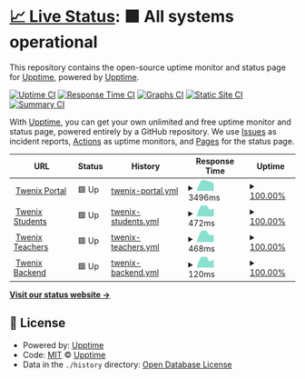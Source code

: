 # [📈 Live Status](https://upptime.github.io/upptime): <!--live status--> **🟩 All systems operational**

This repository contains the open-source uptime monitor and status page for [Upptime](https://upptime.js.org), powered by [Upptime](https://github.com/upptime/upptime).

[![Uptime CI](https://github.com/TwenixPlatform/twenix-status/workflows/Uptime%20CI/badge.svg)](https://github.com/TwenixPlatform/twenix-status/actions?query=workflow%3A%22Uptime+CI%22)
[![Response Time CI](https://github.com/TwenixPlatform/twenix-status/workflows/Response%20Time%20CI/badge.svg)](https://github.com/TwenixPlatform/twenix-status/actions?query=workflow%3A%22Response+Time+CI%22)
[![Graphs CI](https://github.com/TwenixPlatform/twenix-status/workflows/Graphs%20CI/badge.svg)](https://github.com/TwenixPlatform/twenix-status/actions?query=workflow%3A%22Graphs+CI%22)
[![Static Site CI](https://github.com/TwenixPlatform/twenix-status/workflows/Static%20Site%20CI/badge.svg)](https://github.com/TwenixPlatform/twenix-status/actions?query=workflow%3A%22Static+Site+CI%22)
[![Summary CI](https://github.com/TwenixPlatform/twenix-status/workflows/Summary%20CI/badge.svg)](https://github.com/TwenixPlatform/twenix-status/actions?query=workflow%3A%22Summary+CI%22)

With [Upptime](https://upptime.js.org), you can get your own unlimited and free uptime monitor and status page, powered entirely by a GitHub repository. We use [Issues](https://github.com/upptime/upptime/issues) as incident reports, [Actions](https://github.com/TwenixPlatform/twenix-status/actions) as uptime monitors, and [Pages](https://upptime.github.io/upptime) for the status page.

<!--start: status pages-->
<!-- This summary is generated by Upptime (https://github.com/upptime/upptime) -->
<!-- Do not edit this manually, your changes will be overwritten -->
<!-- prettier-ignore -->
| URL | Status | History | Response Time | Uptime |
| --- | ------ | ------- | ------------- | ------ |
| <img alt="" src="https://icons.duckduckgo.com/ip3/www.twenix.com.ico" height="13"> [Twenix Portal](https://www.twenix.com) | 🟩 Up | [twenix-portal.yml](https://github.com/TwenixPlatform/twenix-status/commits/HEAD/history/twenix-portal.yml) | <details><summary><img alt="Response time graph" src="./graphs/twenix-portal/response-time-week.png" height="20"> 3496ms</summary><br><a href="https://status.twenix.com/history/twenix-portal"><img alt="Response time 2094" src="https://img.shields.io/endpoint?url=https%3A%2F%2Fraw.githubusercontent.com%2FTwenixPlatform%2Ftwenix-status%2FHEAD%2Fapi%2Ftwenix-portal%2Fresponse-time.json"></a><br><a href="https://status.twenix.com/history/twenix-portal"><img alt="24-hour response time 2520" src="https://img.shields.io/endpoint?url=https%3A%2F%2Fraw.githubusercontent.com%2FTwenixPlatform%2Ftwenix-status%2FHEAD%2Fapi%2Ftwenix-portal%2Fresponse-time-day.json"></a><br><a href="https://status.twenix.com/history/twenix-portal"><img alt="7-day response time 3496" src="https://img.shields.io/endpoint?url=https%3A%2F%2Fraw.githubusercontent.com%2FTwenixPlatform%2Ftwenix-status%2FHEAD%2Fapi%2Ftwenix-portal%2Fresponse-time-week.json"></a><br><a href="https://status.twenix.com/history/twenix-portal"><img alt="30-day response time 3389" src="https://img.shields.io/endpoint?url=https%3A%2F%2Fraw.githubusercontent.com%2FTwenixPlatform%2Ftwenix-status%2FHEAD%2Fapi%2Ftwenix-portal%2Fresponse-time-month.json"></a><br><a href="https://status.twenix.com/history/twenix-portal"><img alt="1-year response time 2201" src="https://img.shields.io/endpoint?url=https%3A%2F%2Fraw.githubusercontent.com%2FTwenixPlatform%2Ftwenix-status%2FHEAD%2Fapi%2Ftwenix-portal%2Fresponse-time-year.json"></a></details> | <details><summary><a href="https://status.twenix.com/history/twenix-portal">100.00%</a></summary><a href="https://status.twenix.com/history/twenix-portal"><img alt="All-time uptime 99.24%" src="https://img.shields.io/endpoint?url=https%3A%2F%2Fraw.githubusercontent.com%2FTwenixPlatform%2Ftwenix-status%2FHEAD%2Fapi%2Ftwenix-portal%2Fuptime.json"></a><br><a href="https://status.twenix.com/history/twenix-portal"><img alt="24-hour uptime 100.00%" src="https://img.shields.io/endpoint?url=https%3A%2F%2Fraw.githubusercontent.com%2FTwenixPlatform%2Ftwenix-status%2FHEAD%2Fapi%2Ftwenix-portal%2Fuptime-day.json"></a><br><a href="https://status.twenix.com/history/twenix-portal"><img alt="7-day uptime 100.00%" src="https://img.shields.io/endpoint?url=https%3A%2F%2Fraw.githubusercontent.com%2FTwenixPlatform%2Ftwenix-status%2FHEAD%2Fapi%2Ftwenix-portal%2Fuptime-week.json"></a><br><a href="https://status.twenix.com/history/twenix-portal"><img alt="30-day uptime 100.00%" src="https://img.shields.io/endpoint?url=https%3A%2F%2Fraw.githubusercontent.com%2FTwenixPlatform%2Ftwenix-status%2FHEAD%2Fapi%2Ftwenix-portal%2Fuptime-month.json"></a><br><a href="https://status.twenix.com/history/twenix-portal"><img alt="1-year uptime 99.58%" src="https://img.shields.io/endpoint?url=https%3A%2F%2Fraw.githubusercontent.com%2FTwenixPlatform%2Ftwenix-status%2FHEAD%2Fapi%2Ftwenix-portal%2Fuptime-year.json"></a></details>
| <img alt="" src="https://icons.duckduckgo.com/ip3/platform.twenix.com.ico" height="13"> [Twenix Students](https://platform.twenix.com/auth/login) | 🟩 Up | [twenix-students.yml](https://github.com/TwenixPlatform/twenix-status/commits/HEAD/history/twenix-students.yml) | <details><summary><img alt="Response time graph" src="./graphs/twenix-students/response-time-week.png" height="20"> 472ms</summary><br><a href="https://status.twenix.com/history/twenix-students"><img alt="Response time 550" src="https://img.shields.io/endpoint?url=https%3A%2F%2Fraw.githubusercontent.com%2FTwenixPlatform%2Ftwenix-status%2FHEAD%2Fapi%2Ftwenix-students%2Fresponse-time.json"></a><br><a href="https://status.twenix.com/history/twenix-students"><img alt="24-hour response time 419" src="https://img.shields.io/endpoint?url=https%3A%2F%2Fraw.githubusercontent.com%2FTwenixPlatform%2Ftwenix-status%2FHEAD%2Fapi%2Ftwenix-students%2Fresponse-time-day.json"></a><br><a href="https://status.twenix.com/history/twenix-students"><img alt="7-day response time 472" src="https://img.shields.io/endpoint?url=https%3A%2F%2Fraw.githubusercontent.com%2FTwenixPlatform%2Ftwenix-status%2FHEAD%2Fapi%2Ftwenix-students%2Fresponse-time-week.json"></a><br><a href="https://status.twenix.com/history/twenix-students"><img alt="30-day response time 482" src="https://img.shields.io/endpoint?url=https%3A%2F%2Fraw.githubusercontent.com%2FTwenixPlatform%2Ftwenix-status%2FHEAD%2Fapi%2Ftwenix-students%2Fresponse-time-month.json"></a><br><a href="https://status.twenix.com/history/twenix-students"><img alt="1-year response time 522" src="https://img.shields.io/endpoint?url=https%3A%2F%2Fraw.githubusercontent.com%2FTwenixPlatform%2Ftwenix-status%2FHEAD%2Fapi%2Ftwenix-students%2Fresponse-time-year.json"></a></details> | <details><summary><a href="https://status.twenix.com/history/twenix-students">100.00%</a></summary><a href="https://status.twenix.com/history/twenix-students"><img alt="All-time uptime 100.00%" src="https://img.shields.io/endpoint?url=https%3A%2F%2Fraw.githubusercontent.com%2FTwenixPlatform%2Ftwenix-status%2FHEAD%2Fapi%2Ftwenix-students%2Fuptime.json"></a><br><a href="https://status.twenix.com/history/twenix-students"><img alt="24-hour uptime 100.00%" src="https://img.shields.io/endpoint?url=https%3A%2F%2Fraw.githubusercontent.com%2FTwenixPlatform%2Ftwenix-status%2FHEAD%2Fapi%2Ftwenix-students%2Fuptime-day.json"></a><br><a href="https://status.twenix.com/history/twenix-students"><img alt="7-day uptime 100.00%" src="https://img.shields.io/endpoint?url=https%3A%2F%2Fraw.githubusercontent.com%2FTwenixPlatform%2Ftwenix-status%2FHEAD%2Fapi%2Ftwenix-students%2Fuptime-week.json"></a><br><a href="https://status.twenix.com/history/twenix-students"><img alt="30-day uptime 100.00%" src="https://img.shields.io/endpoint?url=https%3A%2F%2Fraw.githubusercontent.com%2FTwenixPlatform%2Ftwenix-status%2FHEAD%2Fapi%2Ftwenix-students%2Fuptime-month.json"></a><br><a href="https://status.twenix.com/history/twenix-students"><img alt="1-year uptime 100.00%" src="https://img.shields.io/endpoint?url=https%3A%2F%2Fraw.githubusercontent.com%2FTwenixPlatform%2Ftwenix-status%2FHEAD%2Fapi%2Ftwenix-students%2Fuptime-year.json"></a></details>
| <img alt="" src="https://icons.duckduckgo.com/ip3/teacher.twenix.com.ico" height="13"> [Twenix Teachers](https://teacher.twenix.com/auth/login) | 🟩 Up | [twenix-teachers.yml](https://github.com/TwenixPlatform/twenix-status/commits/HEAD/history/twenix-teachers.yml) | <details><summary><img alt="Response time graph" src="./graphs/twenix-teachers/response-time-week.png" height="20"> 468ms</summary><br><a href="https://status.twenix.com/history/twenix-teachers"><img alt="Response time 512" src="https://img.shields.io/endpoint?url=https%3A%2F%2Fraw.githubusercontent.com%2FTwenixPlatform%2Ftwenix-status%2FHEAD%2Fapi%2Ftwenix-teachers%2Fresponse-time.json"></a><br><a href="https://status.twenix.com/history/twenix-teachers"><img alt="24-hour response time 413" src="https://img.shields.io/endpoint?url=https%3A%2F%2Fraw.githubusercontent.com%2FTwenixPlatform%2Ftwenix-status%2FHEAD%2Fapi%2Ftwenix-teachers%2Fresponse-time-day.json"></a><br><a href="https://status.twenix.com/history/twenix-teachers"><img alt="7-day response time 468" src="https://img.shields.io/endpoint?url=https%3A%2F%2Fraw.githubusercontent.com%2FTwenixPlatform%2Ftwenix-status%2FHEAD%2Fapi%2Ftwenix-teachers%2Fresponse-time-week.json"></a><br><a href="https://status.twenix.com/history/twenix-teachers"><img alt="30-day response time 481" src="https://img.shields.io/endpoint?url=https%3A%2F%2Fraw.githubusercontent.com%2FTwenixPlatform%2Ftwenix-status%2FHEAD%2Fapi%2Ftwenix-teachers%2Fresponse-time-month.json"></a><br><a href="https://status.twenix.com/history/twenix-teachers"><img alt="1-year response time 502" src="https://img.shields.io/endpoint?url=https%3A%2F%2Fraw.githubusercontent.com%2FTwenixPlatform%2Ftwenix-status%2FHEAD%2Fapi%2Ftwenix-teachers%2Fresponse-time-year.json"></a></details> | <details><summary><a href="https://status.twenix.com/history/twenix-teachers">100.00%</a></summary><a href="https://status.twenix.com/history/twenix-teachers"><img alt="All-time uptime 100.00%" src="https://img.shields.io/endpoint?url=https%3A%2F%2Fraw.githubusercontent.com%2FTwenixPlatform%2Ftwenix-status%2FHEAD%2Fapi%2Ftwenix-teachers%2Fuptime.json"></a><br><a href="https://status.twenix.com/history/twenix-teachers"><img alt="24-hour uptime 100.00%" src="https://img.shields.io/endpoint?url=https%3A%2F%2Fraw.githubusercontent.com%2FTwenixPlatform%2Ftwenix-status%2FHEAD%2Fapi%2Ftwenix-teachers%2Fuptime-day.json"></a><br><a href="https://status.twenix.com/history/twenix-teachers"><img alt="7-day uptime 100.00%" src="https://img.shields.io/endpoint?url=https%3A%2F%2Fraw.githubusercontent.com%2FTwenixPlatform%2Ftwenix-status%2FHEAD%2Fapi%2Ftwenix-teachers%2Fuptime-week.json"></a><br><a href="https://status.twenix.com/history/twenix-teachers"><img alt="30-day uptime 100.00%" src="https://img.shields.io/endpoint?url=https%3A%2F%2Fraw.githubusercontent.com%2FTwenixPlatform%2Ftwenix-status%2FHEAD%2Fapi%2Ftwenix-teachers%2Fuptime-month.json"></a><br><a href="https://status.twenix.com/history/twenix-teachers"><img alt="1-year uptime 100.00%" src="https://img.shields.io/endpoint?url=https%3A%2F%2Fraw.githubusercontent.com%2FTwenixPlatform%2Ftwenix-status%2FHEAD%2Fapi%2Ftwenix-teachers%2Fuptime-year.json"></a></details>
| <img alt="" src="https://icons.duckduckgo.com/ip3/platform.twenix.com.ico" height="13"> [Twenix Backend](https://platform.twenix.com/api/alive) | 🟩 Up | [twenix-backend.yml](https://github.com/TwenixPlatform/twenix-status/commits/HEAD/history/twenix-backend.yml) | <details><summary><img alt="Response time graph" src="./graphs/twenix-backend/response-time-week.png" height="20"> 120ms</summary><br><a href="https://status.twenix.com/history/twenix-backend"><img alt="Response time 400" src="https://img.shields.io/endpoint?url=https%3A%2F%2Fraw.githubusercontent.com%2FTwenixPlatform%2Ftwenix-status%2FHEAD%2Fapi%2Ftwenix-backend%2Fresponse-time.json"></a><br><a href="https://status.twenix.com/history/twenix-backend"><img alt="24-hour response time 100" src="https://img.shields.io/endpoint?url=https%3A%2F%2Fraw.githubusercontent.com%2FTwenixPlatform%2Ftwenix-status%2FHEAD%2Fapi%2Ftwenix-backend%2Fresponse-time-day.json"></a><br><a href="https://status.twenix.com/history/twenix-backend"><img alt="7-day response time 120" src="https://img.shields.io/endpoint?url=https%3A%2F%2Fraw.githubusercontent.com%2FTwenixPlatform%2Ftwenix-status%2FHEAD%2Fapi%2Ftwenix-backend%2Fresponse-time-week.json"></a><br><a href="https://status.twenix.com/history/twenix-backend"><img alt="30-day response time 118" src="https://img.shields.io/endpoint?url=https%3A%2F%2Fraw.githubusercontent.com%2FTwenixPlatform%2Ftwenix-status%2FHEAD%2Fapi%2Ftwenix-backend%2Fresponse-time-month.json"></a><br><a href="https://status.twenix.com/history/twenix-backend"><img alt="1-year response time 351" src="https://img.shields.io/endpoint?url=https%3A%2F%2Fraw.githubusercontent.com%2FTwenixPlatform%2Ftwenix-status%2FHEAD%2Fapi%2Ftwenix-backend%2Fresponse-time-year.json"></a></details> | <details><summary><a href="https://status.twenix.com/history/twenix-backend">100.00%</a></summary><a href="https://status.twenix.com/history/twenix-backend"><img alt="All-time uptime 100.00%" src="https://img.shields.io/endpoint?url=https%3A%2F%2Fraw.githubusercontent.com%2FTwenixPlatform%2Ftwenix-status%2FHEAD%2Fapi%2Ftwenix-backend%2Fuptime.json"></a><br><a href="https://status.twenix.com/history/twenix-backend"><img alt="24-hour uptime 100.00%" src="https://img.shields.io/endpoint?url=https%3A%2F%2Fraw.githubusercontent.com%2FTwenixPlatform%2Ftwenix-status%2FHEAD%2Fapi%2Ftwenix-backend%2Fuptime-day.json"></a><br><a href="https://status.twenix.com/history/twenix-backend"><img alt="7-day uptime 100.00%" src="https://img.shields.io/endpoint?url=https%3A%2F%2Fraw.githubusercontent.com%2FTwenixPlatform%2Ftwenix-status%2FHEAD%2Fapi%2Ftwenix-backend%2Fuptime-week.json"></a><br><a href="https://status.twenix.com/history/twenix-backend"><img alt="30-day uptime 100.00%" src="https://img.shields.io/endpoint?url=https%3A%2F%2Fraw.githubusercontent.com%2FTwenixPlatform%2Ftwenix-status%2FHEAD%2Fapi%2Ftwenix-backend%2Fuptime-month.json"></a><br><a href="https://status.twenix.com/history/twenix-backend"><img alt="1-year uptime 100.00%" src="https://img.shields.io/endpoint?url=https%3A%2F%2Fraw.githubusercontent.com%2FTwenixPlatform%2Ftwenix-status%2FHEAD%2Fapi%2Ftwenix-backend%2Fuptime-year.json"></a></details>

<!--end: status pages-->

[**Visit our status website →**](https://upptime.github.io/upptime)

## 📄 License

- Powered by: [Upptime](https://github.com/upptime/upptime)
- Code: [MIT](./LICENSE) © [Upptime](https://upptime.js.org)
- Data in the `./history` directory: [Open Database License](https://opendatacommons.org/licenses/odbl/1-0/)
